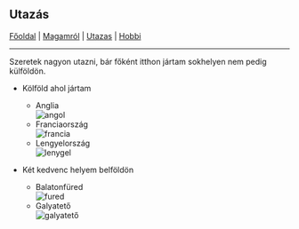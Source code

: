 ## Utazás


[Főoldal](http://mcsakanyi.github.io) | [Magamról](http://mcsakanyi.github.io/magamrol.md) | [Utazas](http://google.com) | [Hobbi](http://google.com)
<hr>

Szeretek nagyon utazni, bár főként itthon jártam sokhelyen nem pedig külföldön.


  - Kölföld ahol jártam 
    - Anglia<br> ![angol](https://magyaroldal.co.uk/wp-content/uploads/2019/11/england-flag-e1573212105213.png)
    - Franciaország<br> ![francia](https://militariatrend.hu/image/cache/catalog/Sturm/Z%C3%A1szl%C3%B3/16730000-francia-150x150h.jpg)
    - Lengyelország<br>  ![lenygel](https://encrypted-tbn0.gstatic.com/images?q=tbn%3AANd9GcTGHPG46lveLCb5IKJ-lkbjPYMniTiXh0iJvWxKn98zGIdQvWiw&usqp=CAU)
    
  - Két kedvenc helyem belföldön
    - Balatonfüred<br> ![fured](https://aff.bstatic.com/images/hotel/max600/875/87519952.jpg)  
    - Galyatető <br>
      ![galyatető](https://cdn.nwmgroups.hu/s/img/i/1811/20181127kekestetogalyaho2.jpg?w=543&h=407)
